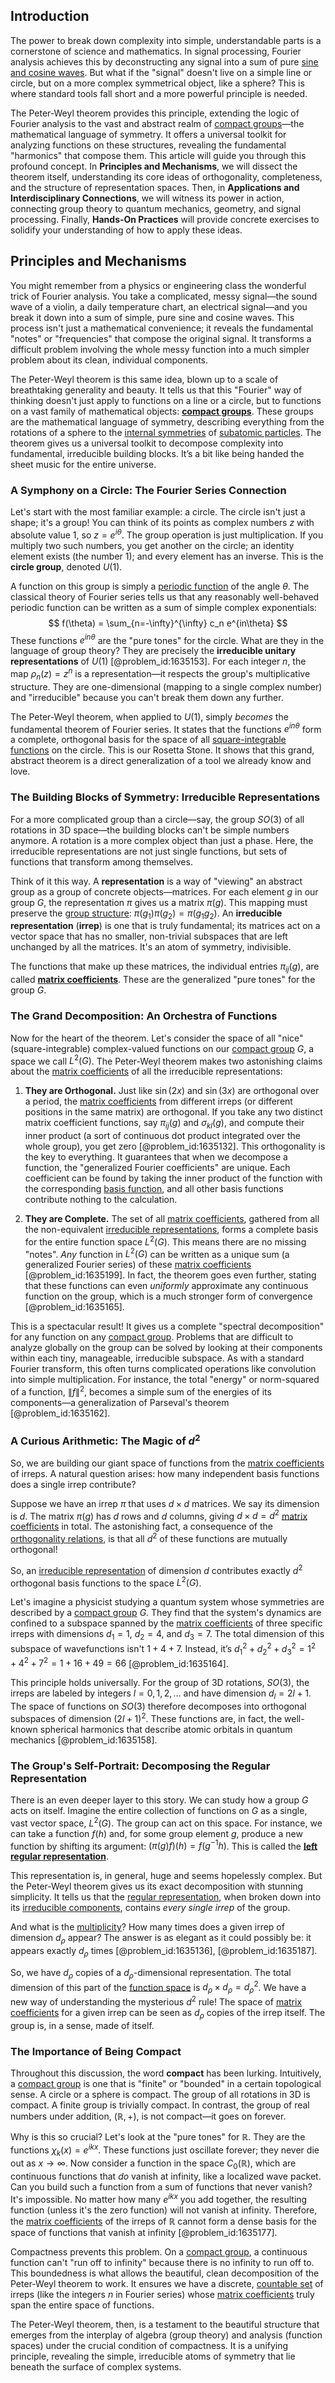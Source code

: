 ## Introduction
The power to break down complexity into simple, understandable parts is a cornerstone of science and mathematics. In signal processing, Fourier analysis achieves this by deconstructing any signal into a sum of pure [sine and cosine waves](@article_id:180787). But what if the "signal" doesn't live on a simple line or circle, but on a more complex symmetrical object, like a sphere? This is where standard tools fall short and a more powerful principle is needed.

The Peter-Weyl theorem provides this principle, extending the logic of Fourier analysis to the vast and abstract realm of [compact groups](@article_id:145793)—the mathematical language of symmetry. It offers a universal toolkit for analyzing functions on these structures, revealing the fundamental "harmonics" that compose them. This article will guide you through this profound concept. In **Principles and Mechanisms**, we will dissect the theorem itself, understanding its core ideas of orthogonality, completeness, and the structure of representation spaces. Then, in **Applications and Interdisciplinary Connections**, we will witness its power in action, connecting group theory to quantum mechanics, geometry, and signal processing. Finally, **Hands-On Practices** will provide concrete exercises to solidify your understanding of how to apply these ideas.

## Principles and Mechanisms

You might remember from a physics or engineering class the wonderful trick of Fourier analysis. You take a complicated, messy signal—the sound wave of a violin, a daily temperature chart, an electrical signal—and you break it down into a sum of simple, pure sine and cosine waves. This process isn't just a mathematical convenience; it reveals the fundamental "notes" or "frequencies" that compose the original signal. It transforms a difficult problem involving the whole messy function into a much simpler problem about its clean, individual components.

The Peter-Weyl theorem is this same idea, blown up to a scale of breathtaking generality and beauty. It tells us that this "Fourier" way of thinking doesn't just apply to functions on a line or a circle, but to functions on a vast family of mathematical objects: **[compact groups](@article_id:145793)**. These groups are the mathematical language of symmetry, describing everything from the rotations of a sphere to the [internal symmetries](@article_id:198850) of [subatomic particles](@article_id:141998). The theorem gives us a universal toolkit to decompose complexity into fundamental, irreducible building blocks. It’s a bit like being handed the sheet music for the entire universe.

### A Symphony on a Circle: The Fourier Series Connection

Let's start with the most familiar example: a circle. The circle isn't just a shape; it's a group! You can think of its points as complex numbers $z$ with absolute value 1, so $z = e^{i\theta}$. The group operation is just multiplication. If you multiply two such numbers, you get another on the circle; an identity element exists (the number 1); and every element has an inverse. This is the **circle group**, denoted $U(1)$.

A function on this group is simply a [periodic function](@article_id:197455) of the angle $\theta$. The classical theory of Fourier series tells us that any reasonably well-behaved periodic function can be written as a sum of simple complex exponentials:
$$
f(\theta) = \sum_{n=-\infty}^{\infty} c_n e^{in\theta}
$$
These functions $e^{in\theta}$ are the "pure tones" for the circle. What are they in the language of group theory? They are precisely the **irreducible unitary representations** of $U(1)$ [@problem_id:1635153]. For each integer $n$, the map $\rho_n(z) = z^n$ is a representation—it respects the group's multiplicative structure. They are one-dimensional (mapping to a single complex number) and "irreducible" because you can't break them down any further.

The Peter-Weyl theorem, when applied to $U(1)$, simply *becomes* the fundamental theorem of Fourier series. It states that the functions $e^{in\theta}$ form a complete, orthogonal basis for the space of all [square-integrable functions](@article_id:199822) on the circle. This is our Rosetta Stone. It shows that this grand, abstract theorem is a direct generalization of a tool we already know and love.

### The Building Blocks of Symmetry: Irreducible Representations

For a more complicated group than a circle—say, the group $SO(3)$ of all rotations in 3D space—the building blocks can't be simple numbers anymore. A rotation is a more complex object than just a phase. Here, the irreducible representations are not just single functions, but sets of functions that transform among themselves.

Think of it this way. A **representation** is a way of "viewing" an abstract group as a group of concrete objects—matrices. For each element $g$ in our group $G$, the representation $\pi$ gives us a matrix $\pi(g)$. This mapping must preserve the [group structure](@article_id:146361): $\pi(g_1) \pi(g_2) = \pi(g_1 g_2)$. An **irreducible representation** (**irrep**) is one that is truly fundamental; its matrices act on a vector space that has no smaller, non-trivial subspaces that are left unchanged by all the matrices. It's an atom of symmetry, indivisible.

The functions that make up these matrices, the individual entries $\pi_{ij}(g)$, are called **[matrix coefficients](@article_id:140407)**. These are the generalized "pure tones" for the group $G$.

### The Grand Decomposition: An Orchestra of Functions

Now for the heart of the theorem. Let's consider the space of all "nice" (square-integrable) complex-valued functions on our [compact group](@article_id:196306) $G$, a space we call $L^2(G)$. The Peter-Weyl theorem makes two astonishing claims about the [matrix coefficients](@article_id:140407) of all the irreducible representations:

1.  **They are Orthogonal.** Just like $\sin(2x)$ and $\sin(3x)$ are orthogonal over a period, the [matrix coefficients](@article_id:140407) from different irreps (or different positions in the same matrix) are orthogonal. If you take any two distinct matrix coefficient functions, say $\pi_{ij}(g)$ and $\sigma_{kl}(g)$, and compute their inner product (a sort of continuous dot product integrated over the whole group), you get zero [@problem_id:1635132]. This orthogonality is the key to everything. It guarantees that when we decompose a function, the "generalized Fourier coefficients" are unique. Each coefficient can be found by taking the inner product of the function with the corresponding [basis function](@article_id:169684), and all other basis functions contribute nothing to the calculation.

2.  **They are Complete.** The set of all [matrix coefficients](@article_id:140407), gathered from all the non-equivalent [irreducible representations](@article_id:137690), forms a complete basis for the entire function space $L^2(G)$. This means there are no missing "notes". *Any* function in $L^2(G)$ can be written as a unique sum (a generalized Fourier series) of these [matrix coefficients](@article_id:140407) [@problem_id:1635199]. In fact, the theorem goes even further, stating that these functions can even *uniformly* approximate any continuous function on the group, which is a much stronger form of convergence [@problem_id:1635165].

This is a spectacular result! It gives us a complete "spectral decomposition" for any function on any [compact group](@article_id:196306). Problems that are difficult to analyze globally on the group can be solved by looking at their components within each tiny, manageable, irreducible subspace. As with a standard Fourier transform, this often turns complicated operations like convolution into simple multiplication. For instance, the total "energy" or norm-squared of a function, $\|f\|^2$, becomes a simple sum of the energies of its components—a generalization of Parseval's theorem [@problem_id:1635162].

### A Curious Arithmetic: The Magic of $d^2$

So, we are building our giant space of functions from the [matrix coefficients](@article_id:140407) of irreps. A natural question arises: how many independent basis functions does a single irrep contribute?

Suppose we have an irrep $\pi$ that uses $d \times d$ matrices. We say its dimension is $d$. The matrix $\pi(g)$ has $d$ rows and $d$ columns, giving $d \times d = d^2$ [matrix coefficients](@article_id:140407) in total. The astonishing fact, a consequence of the [orthogonality relations](@article_id:145046), is that all $d^2$ of these functions are mutually orthogonal!

So, an [irreducible representation](@article_id:142239) of dimension $d$ contributes exactly $d^2$ orthogonal basis functions to the space $L^2(G)$.

Let's imagine a physicist studying a quantum system whose symmetries are described by a [compact group](@article_id:196306) $G$. They find that the system's dynamics are confined to a subspace spanned by the [matrix coefficients](@article_id:140407) of three specific irreps with dimensions $d_1=1$, $d_2=4$, and $d_3=7$. The total dimension of this subspace of wavefunctions isn't $1+4+7$. Instead, it’s $d_1^2 + d_2^2 + d_3^2 = 1^2 + 4^2 + 7^2 = 1 + 16 + 49 = 66$ [@problem_id:1635164].

This principle holds universally. For the group of 3D rotations, $SO(3)$, the irreps are labeled by integers $l=0, 1, 2, \dots$ and have dimension $d_l = 2l+1$. The space of functions on $SO(3)$ therefore decomposes into orthogonal subspaces of dimension $(2l+1)^2$. These functions are, in fact, the well-known spherical harmonics that describe atomic orbitals in quantum mechanics [@problem_id:1635158].

### The Group's Self-Portrait: Decomposing the Regular Representation

There is an even deeper layer to this story. We can study how a group $G$ acts on itself. Imagine the entire collection of functions on $G$ as a single, vast vector space, $L^2(G)$. The group can act on this space. For instance, we can take a function $f(h)$ and, for some group element $g$, produce a new function by shifting its argument: $(\pi(g)f)(h) = f(g^{-1}h)$. This is called the **[left regular representation](@article_id:145851)**.

This representation is, in general, huge and seems hopelessly complex. But the Peter-Weyl theorem gives us its exact decomposition with stunning simplicity. It tells us that the [regular representation](@article_id:136534), when broken down into its [irreducible components](@article_id:152539), contains *every single irrep* of the group.

And what is the [multiplicity](@article_id:135972)? How many times does a given irrep of dimension $d_\rho$ appear? The answer is as elegant as it could possibly be: it appears exactly $d_\rho$ times [@problem_id:1635136], [@problem_id:1635187].

So, we have $d_\rho$ copies of a $d_\rho$-dimensional representation. The total dimension of this part of the [function space](@article_id:136396) is $d_\rho \times d_\rho = d_\rho^2$. We have a new way of understanding the mysterious $d^2$ rule! The space of [matrix coefficients](@article_id:140407) for a given irrep can be seen as $d_\rho$ copies of the irrep itself. The group is, in a sense, made of itself.

### The Importance of Being Compact

Throughout this discussion, the word **compact** has been lurking. Intuitively, a [compact group](@article_id:196306) is one that is "finite" or "bounded" in a certain topological sense. A circle or a sphere is compact. The group of all rotations in 3D is compact. A finite group is trivially compact. In contrast, the group of real numbers under addition, $(\mathbb{R}, +)$, is not compact—it goes on forever.

Why is this so crucial? Let's look at the "pure tones" for $\mathbb{R}$. They are the functions $\chi_k(x) = e^{ikx}$. These functions just oscillate forever; they never die out as $x \to \infty$. Now consider a function in the space $C_0(\mathbb{R})$, which are continuous functions that *do* vanish at infinity, like a localized wave packet. Can you build such a function from a sum of functions that never vanish? It's impossible. No matter how many $e^{ikx}$ you add together, the resulting function (unless it's the zero function) will not vanish at infinity. Therefore, the [matrix coefficients](@article_id:140407) of the irreps of $\mathbb{R}$ cannot form a dense basis for the space of functions that vanish at infinity [@problem_id:1635177].

Compactness prevents this problem. On a [compact group](@article_id:196306), a continuous function can't "run off to infinity" because there is no infinity to run off to. This boundedness is what allows the beautiful, clean decomposition of the Peter-Weyl theorem to work. It ensures we have a discrete, [countable set](@article_id:139724) of irreps (like the integers $n$ in Fourier series) whose [matrix coefficients](@article_id:140407) truly span the entire space of functions.

The Peter-Weyl theorem, then, is a testament to the beautiful structure that emerges from the interplay of algebra (group theory) and analysis (function spaces) under the crucial condition of compactness. It is a unifying principle, revealing the simple, irreducible atoms of symmetry that lie beneath the surface of complex systems.